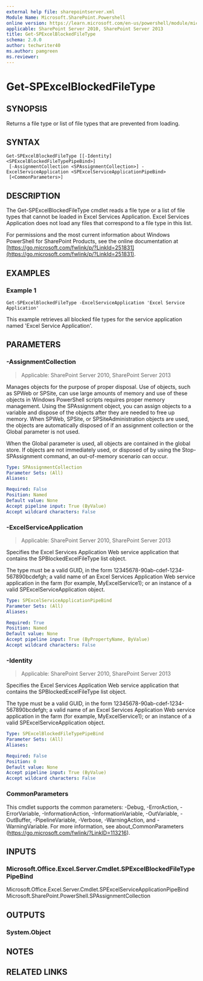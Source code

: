 ```yaml
---
external help file: sharepointserver.xml
Module Name: Microsoft.SharePoint.Powershell
online version: https://learn.microsoft.com/en-us/powershell/module/microsoft.sharepoint.powershell/get-spexcelblockedfiletype
applicable: SharePoint Server 2010, SharePoint Server 2013
title: Get-SPExcelBlockedFileType
schema: 2.0.0
author: techwriter40
ms.author: pamgreen
ms.reviewer:
---
```


# Get-SPExcelBlockedFileType

## SYNOPSIS
Returns a file type or list of file types that are prevented from loading.

## SYNTAX

```
Get-SPExcelBlockedFileType [[-Identity] <SPExcelBlockedFileTypePipeBind>]
 [-AssignmentCollection <SPAssignmentCollection>] -ExcelServiceApplication <SPExcelServiceApplicationPipeBind>
 [<CommonParameters>]
```

## DESCRIPTION
The Get-SPExcelBlockedFileType cmdlet reads a file type or a list of file types that cannot be loaded in Excel Services Application.  Excel Services Application does not load any files that correspond to a file type in this list.

For permissions and the most current information about Windows PowerShell for SharePoint Products, see the online documentation at [https://go.microsoft.com/fwlink/p/?LinkId=251831](https://go.microsoft.com/fwlink/p/?LinkId=251831).

## EXAMPLES

### Example 1
```
Get-SPExcelBlockedFileType -ExcelServiceApplication 'Excel Service Application'
```

This example retrieves all blocked file types for the service application named 'Excel Service Application'.

## PARAMETERS

### -AssignmentCollection

> Applicable: SharePoint Server 2010, SharePoint Server 2013

Manages objects for the purpose of proper disposal. Use of objects, such as SPWeb or SPSite, can use large amounts of memory and use of these objects in Windows PowerShell scripts requires proper memory management. Using the SPAssignment object, you can assign objects to a variable and dispose of the objects after they are needed to free up memory. When SPWeb, SPSite, or SPSiteAdministration objects are used, the objects are automatically disposed of if an assignment collection or the Global parameter is not used.

When the Global parameter is used, all objects are contained in the global store. If objects are not immediately used, or disposed of by using the Stop-SPAssignment command, an out-of-memory scenario can occur.

```yaml
Type: SPAssignmentCollection
Parameter Sets: (All)
Aliases:

Required: False
Position: Named
Default value: None
Accept pipeline input: True (ByValue)
Accept wildcard characters: False
```

### -ExcelServiceApplication

> Applicable: SharePoint Server 2010, SharePoint Server 2013

Specifies the Excel Services Application Web service application that contains the SPBlockedExcelFileType list object.

The type must be a valid GUID, in the form 12345678-90ab-cdef-1234-567890bcdefgh; a valid name of an Excel
Services Application Web service application in the farm (for example, MyExcelService1); or an instance of a valid SPExcelServiceApplication object.

```yaml
Type: SPExcelServiceApplicationPipeBind
Parameter Sets: (All)
Aliases:

Required: True
Position: Named
Default value: None
Accept pipeline input: True (ByPropertyName, ByValue)
Accept wildcard characters: False
```

### -Identity

> Applicable: SharePoint Server 2010, SharePoint Server 2013

Specifies the Excel Services Application Web service application that contains the SPBlockedExcelFileType list object.

The type must be a valid GUID, in the form 12345678-90ab-cdef-1234-567890bcdefgh; a valid name of an Excel
Services Application Web service application in the farm (for example, MyExcelService1); or an instance of a valid SPExcelServiceApplication object.

```yaml
Type: SPExcelBlockedFileTypePipeBind
Parameter Sets: (All)
Aliases:

Required: False
Position: 0
Default value: None
Accept pipeline input: True (ByValue)
Accept wildcard characters: False
```

### CommonParameters
This cmdlet supports the common parameters: -Debug, -ErrorAction, -ErrorVariable, -InformationAction, -InformationVariable, -OutVariable, -OutBuffer, -PipelineVariable, -Verbose, -WarningAction, and -WarningVariable. For more information, see about_CommonParameters (https://go.microsoft.com/fwlink/?LinkID=113216).

## INPUTS

### Microsoft.Office.Excel.Server.Cmdlet.SPExcelBlockedFileTypePipeBind
Microsoft.Office.Excel.Server.Cmdlet.SPExcelServiceApplicationPipeBind
Microsoft.SharePoint.PowerShell.SPAssignmentCollection

## OUTPUTS

### System.Object

## NOTES

## RELATED LINKS
